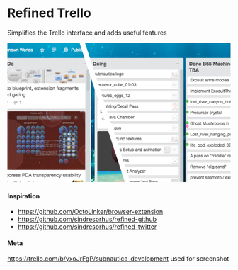 # Refined Trello
Simplifies the Trello interface and adds useful features

![Screenshot](./screenshot.png)

#### Inspiration
* <https://github.com/OctoLinker/browser-extension>
* <https://github.com/sindresorhus/refined-github>
* <https://github.com/sindresorhus/refined-twitter>

#### Meta
<https://trello.com/b/yxoJrFgP/subnautica-development> used for screenshot
